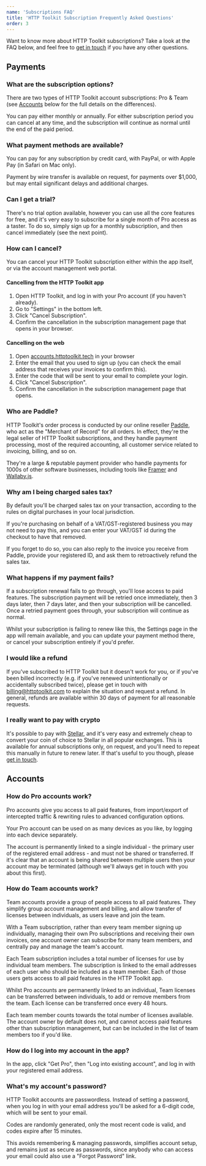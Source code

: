 ```yaml
---
name: 'Subscriptions FAQ'
title: 'HTTP Toolkit Subscription Frequently Asked Questions'
order: 3
---
```


Want to know more about HTTP Toolkit subscriptions? Take a look at the FAQ below, and feel free to [get in touch](/contact/) if you have any other questions.

## Payments

### What are the subscription options?

There are two types of HTTP Toolkit account subscriptions: Pro & Team (see [Accounts](#accounts) below for the full details on the differences).

You can pay either monthly or annually. For either subscription period you can cancel at any time, and the subscription will continue as normal until the end of the paid period.

### What payment methods are available?

You can pay for any subscription by credit card, with PayPal, or with Apple Pay (in Safari on Mac only).

Payment by wire transfer is available on request, for payments over $1,000, but may entail significant delays and additional charges.

### Can I get a trial?

There's no trial option available, however you can use all the core features for free, and it's very easy to subscribe for a single month of Pro access as a taster. To do so, simply sign up for a monthly subscription, and then cancel immediately (see the next point).

### How can I cancel?

You can cancel your HTTP Toolkit subscription either within the app itself, or via the account management web portal.

#### Cancelling from the HTTP Toolkit app

1. Open HTTP Toolkit, and log in with your Pro account (if you haven't already).
2. Go to "Settings" in the bottom left.
3. Click "Cancel Subscription".
4. Confirm the cancellation in the subscription management page that opens in your browser.

#### Cancelling on the web

1. Open [accounts.httptoolkit.tech](https://accounts.httptoolkit.tech) in your browser
2. Enter the email that you used to sign up (you can check the email address that receives your invoices to confirm this).
3. Enter the code that will be sent to your email to complete your login.
4. Click "Cancel Subscription".
5. Confirm the cancellation in the subscription management page that opens.

### Who are Paddle?

HTTP Toolkit's order process is conducted by our online reseller <a href="http://paddle.com">Paddle</a>, who act as the "Merchant of Record" for all orders. In effect, they're the legal seller of HTTP Toolkit subscriptions, and they handle payment processing, most of the required accounting, all customer service related to invoicing, billing, and so on.

They're a large & reputable payment provider who handle payments for 1000s of other software businesses, including tools like [Framer](https://www.framer.com/) and [Wallaby.js](https://wallabyjs.com/).

### Why am I being charged sales tax?

By default you'll be charged sales tax on your transaction, according to the rules on digital purchases in your local jurisdiction.

If you're purchasing on behalf of a VAT/GST-registered business you may not need to pay this, and you can enter your VAT/GST id during the checkout to have that removed.

If you forget to do so, you can also reply to the invoice you receive from Paddle, provide your registered ID, and ask them to retroactively refund the sales tax.

### What happens if my payment fails?

If a subscription renewal fails to go through, you'll lose access to paid features. The subscription payment will be retried once immediately, then 3 days later, then 7 days later, and then your subscription will be cancelled. Once a retried payment goes through, your subscription will continue as normal.

Whilst your subscription is failing to renew like this, the Settings page in the app will remain available, and you can update your payment method there, or cancel your subscription entirely if you'd prefer.

### I would like a refund

If you've subscribed to HTTP Toolkit but it doesn't work for you, or if you've been billed incorrectly (e.g. if you've renewed unintentionally or accidentally subscribed twice), please get in touch with billing@httptoolkit.com to explain the situation and request a refund. In general, refunds are available within 30 days of payment for all reasonable requests.

### I really want to pay with crypto

It's possible to pay with [Stellar](https://www.stellar.org/), and it's very easy and extremely cheap to convert your coin of choice to Stellar in all popular exchanges. This is available for annual subscriptions only, on request, and you'll need to repeat this manually in future to renew later. If that's useful to you though, please [get in touch](/contact/).

## Accounts

### How do Pro accounts work?

Pro accounts give you access to all paid features, from import/export of intercepted traffic & rewriting rules to advanced configuration options.

Your Pro account can be used on as many devices as you like, by logging into each device separately.

The account is permanently linked to a single individual - the primary user of the registered email address - and must not be shared or transferred. If it's clear that an account is being shared between multiple users then your account may be terminated (although we'll always get in touch with you about this first).

### How do Team accounts work?

Team accounts provide a group of people access to all paid features. They simplify group account management and billing, and allow transfer of licenses between individuals, as users leave and join the team.

With a Team subscription, rather than every team member signing up individually, managing their own Pro subscriptions and receiving their own invoices, one account owner can subscribe for many team members, and centrally pay and manage the team's account.

Each Team subscription includes a total number of licenses for use by individual team members. The subscription is linked to the email addresses of each user who should be included as a team member. Each of those users gets access to all paid features in the HTTP Toolkit app.

Whilst Pro accounts are permanently linked to an individual, Team licenses can be transferred between individuals, to add or remove members from the team. Each license can be transferred once every 48 hours.

Each team member counts towards the total number of licenses available. The account owner by default does not, and cannot access paid features other than subscription management, but can be included in the list of team members too if you'd like.

### How do I log into my account in the app?

In the app, click "Get Pro", then "Log into existing account", and log in with your registered email address.

### What's my account's password?

HTTP Toolkit accounts are passwordless. Instead of setting a password, when you log in with your email address you'll be asked for a 6-digit code, which will be sent to your email.

Codes are randomly generated, only the most recent code is valid, and codes expire after 15 minutes.

This avoids remembering & managing passwords, simplifies account setup, and remains just as secure as passwords, since anybody who can access your email could also use a "Forgot Password" link.